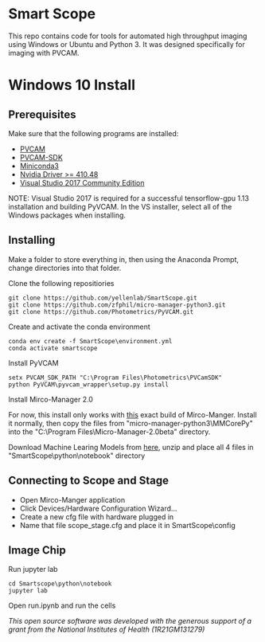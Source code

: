 # Smart Scope

This repo contains code for tools for automated high throughput imaging using Windows or Ubuntu and Python 3. It was designed specifically for imaging with PVCAM.

# Windows 10 Install

## Prerequisites

Make sure that the following programs are installed:
* [PVCAM](https://www.photometrics.com/support/software/#software)
* [PVCAM-SDK](https://www.photometrics.com/support/software/#software)
* [Miniconda3](https://conda.io/en/latest/miniconda.html)
* [Nvidia Driver >= 410.48](https://www.nvidia.com/Download/index.aspx?lang=en-us)
* [Visual Studio 2017 Community Edition](https://www.techspot.com/downloads/6278-visual-studio.html)

NOTE: Visual Studio 2017 is required for a successful tensorflow-gpu 1.13 installation and building PyVCAM. In the VS installer, select all of the Windows packages when installing.

## Installing
Make a folder to store everything in, then using the Anaconda Prompt, change directories into that folder.

Clone the following repositiories
```
git clone https://github.com/yellenlab/SmartScope.git
git clone https://github.com/zfphil/micro-manager-python3.git
git clone https://github.com/Photometrics/PyVCAM.git
```

Create and activate the conda environment
```
conda env create -f SmartScope\environment.yml
conda activate smartscope
```

Install PyVCAM
```
setx PVCAM_SDK_PATH "C:\Program Files\Photometrics\PVCamSDK"
python PyVCAM\pyvcam_wrapper\setup.py install
```

Install Mirco-Manager 2.0

For now, this install only works with [this](https://valelab4.ucsf.edu/~MM/nightlyBuilds/2.0.0-beta/Windows/MMSetup_64bit_2.0.0-beta3_20171106.exe) exact build of Mirco-Manger. Install it normally, then copy the files from "micro-manager-python3\MMCorePy" into the "C:\Program Files\Micro-Manager-2.0beta" directory.

Download Machine Learing Models from [here](https://www.dropbox.com/sh/jipfb9xnwcw1ssc/AACJAwnoaR7FSGBTrAv3fdhba?dl=0), unzip and place all 4 files in "SmartScope\python\notebook" directory


## Connecting to Scope and Stage
* Open Mirco-Manger application
* Click Devices/Hardware Configuration Wizard...
* Create a new cfg file with hardware plugged in
* Name that file scope_stage.cfg and place it in SmartScope\config

## Image Chip
Run jupyter lab 
```
cd Smartscope\python\notebook
jupyter lab
```

Open run.ipynb and run the cells


*This open source software was developed with the generous support of a grant from the National Institutes of Health (1R21GM131279)*
